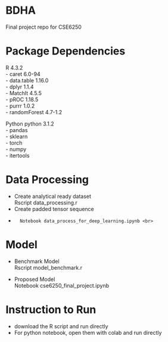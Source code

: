 # BDHA
Final project repo for CSE6250

# Package Dependencies
R 4.3.2 <br>
	- caret 6.0-94	<br>
 	- data.table 1.16.0<br>
  	- dplyr 1.1.4<br>
   	- MatchIt 4.5.5<br>
    	- pROC 1.18.5<br>
     	- purrr 1.0.2<br>
      	- randomForest 4.7-1.2<br>

Python
python 3.1.2 <br>
	- pandas <br>
	- sklearn<br>
	- torch<br>
	- numpy<br>
	- itertools<br>


# Data Processing
-	Create analytical ready dataset <br>
		Rscript data_processing.r <br>
- 	Create padded tensor sequence <br>
- 		Notebook data_process_for_deep_learning.ipynb <br>
# Model
-	Benchmark Model <br>
		Rscript model_benchmark.r <br>

-	Proposed Model <br>
		Notebook cse6250_final_project.ipynb <br>
# Instruction to Run
- 	download the R script and run directly <br>
- 	For python notebook, open them with colab and run directly <br>
